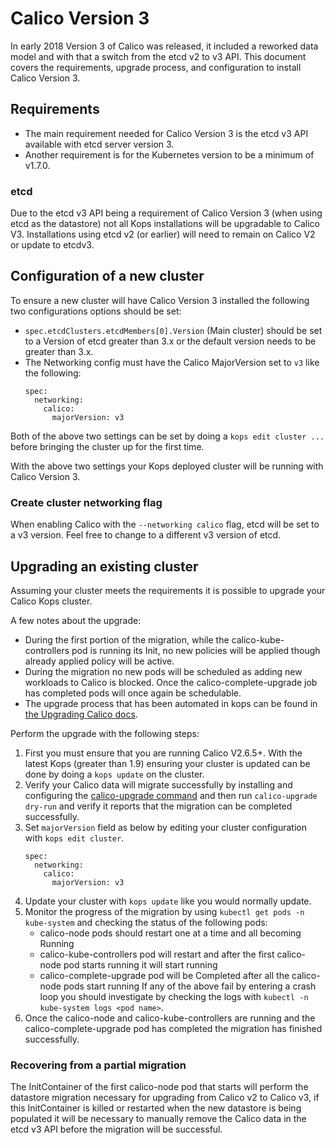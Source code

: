 # Calico Version 3
In early 2018 Version 3 of Calico was released, it included a reworked data
model and with that a switch from the etcd v2 to v3 API. This document covers
the requirements, upgrade process, and configuration to install
Calico Version 3.

## Requirements

- The main requirement needed for Calico Version 3 is the etcd v3 API available
  with etcd server version 3.
- Another requirement is for the Kubernetes version to be a minimum of v1.7.0.

### etcd
Due to the etcd v3 API being a requirement of Calico Version 3
(when using etcd as the datastore) not all Kops installations will be
upgradable to Calico V3. Installations using etcd v2 (or earlier) will need
to remain on Calico V2 or update to etcdv3.

## Configuration of a new cluster
To ensure a new cluster will have Calico Version 3 installed the following
two configurations options should be set:

- `spec.etcdClusters.etcdMembers[0].Version` (Main cluster) should be
  set to a Version of etcd greater than 3.x or the default version
  needs to be greater than 3.x.
- The Networking config must have the Calico MajorVersion set to `v3` like
  the following:
  ```
  spec:
    networking:
      calico:
        majorVersion: v3
  ```

Both of the above two settings can be set by doing a `kops edit cluster ...`
before bringing the cluster up for the first time.

With the above two settings your Kops deployed cluster will be running with
Calico Version 3.

### Create cluster networking flag

When enabling Calico with the `--networking calico` flag, etcd will be set to
a v3 version. Feel free to change to a different v3 version of etcd.

## Upgrading an existing cluster
Assuming your cluster meets the requirements it is possible to upgrade
your Calico Kops cluster.

A few notes about the upgrade:

- During the first portion of the migration, while the calico-kube-controllers
  pod is running its Init, no new policies will be applied though already
  applied policy will be active.
- During the migration no new pods will be scheduled as adding new workloads
  to Calico is blocked. Once the calico-complete-upgrade job has completed
  pods will once again be schedulable.
- The upgrade process that has been automated in kops can be found in
  [the Upgrading Calico docs](https://docs.projectcalico.org/v3.1/getting-started/kubernetes/upgrade/upgrade).

Perform the upgrade with the following steps:

1. First you must ensure that you are running Calico V2.6.5+. With the
   latest Kops (greater than 1.9) ensuring your cluster is updated can be
   done by doing a `kops update` on the cluster.
1. Verify your Calico data will migrate successfully by installing and
   configuring the
   [calico-upgrade command](https://docs.projectcalico.org/v3.1/getting-started/kubernetes/upgrade/setup)
   and then run `calico-upgrade dry-run` and verify it reports that the
   migration can be completed successfully.
1. Set `majorVersion` field as below by editing
   your cluster configuration with `kops edit cluster`.
   ```
   spec:
     networking:
       calico:
         majorVersion: v3
   ```
1. Update your cluster with `kops update` like you would normally update.
1. Monitor the progress of the migration by using
   `kubectl get pods -n kube-system` and checking the status of the following pods:
   - calico-node pods should restart one at a time and all becoming Running
   - calico-kube-controllers pod will restart and after the first calico-node
     pod starts running it will start running
   - calico-complete-upgrade pod will be Completed after all the calico-node
     pods start running
   If any of the above fail by entering a crash loop you should investigate
   by checking the logs with `kubectl -n kube-system logs <pod name>`.
1. Once the calico-node and calico-kube-controllers are running and the
   calico-complete-upgrade pod has completed the migration has finished
   successfully.

### Recovering from a partial migration

The InitContainer of the first calico-node pod that starts will perform the
datastore migration necessary for upgrading from Calico v2 to Calico v3, if
this InitContainer is killed or restarted when the new datastore is being
populated it will be necessary to manually remove the Calico data in the
etcd v3 API before the migration will be successful.
